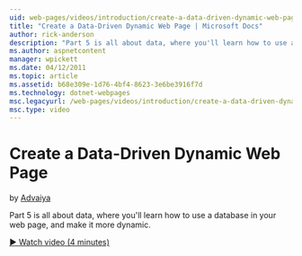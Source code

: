 ```yaml
---
uid: web-pages/videos/introduction/create-a-data-driven-dynamic-web-page
title: "Create a Data-Driven Dynamic Web Page | Microsoft Docs"
author: rick-anderson
description: "Part 5 is all about data, where you'll learn how to use a database in your web page, and make it more dynamic."
ms.author: aspnetcontent
manager: wpickett
ms.date: 04/12/2011
ms.topic: article
ms.assetid: b68e309e-1d76-4bf4-8623-3e6be3916f7d
ms.technology: dotnet-webpages
msc.legacyurl: /web-pages/videos/introduction/create-a-data-driven-dynamic-web-page
msc.type: video
---
```

Create a Data-Driven Dynamic Web Page
====================
by [Advaiya](https://twitter.com/Advaiyasolns)

Part 5 is all about data, where you'll learn how to use a database in your web page, and make it more dynamic.

[&#9654; Watch video (4 minutes)](https://channel9.msdn.com/Blogs/ASP-NET-Site-Videos/create-a-data-driven-dynamic-web-page)
